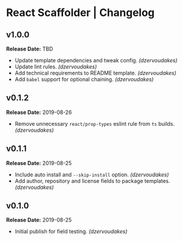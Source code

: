 # React Scaffolder | Changelog

## v1.0.0

**Release Date:** TBD
* Update template dependencies and tweak config. _(dzervoudakes)_
* Update lint rules. _(dzervoudakes)_
* Add technical requirements to README template. _(dzervoudakes)_
* Add `babel` support for optional chaining. _(dzervoudakes)_

## v0.1.2

**Release Date:** 2019-08-26
* Remove unnecessary `react/prop-types` eslint rule from `ts` builds. _(dzervoudakes)_

## v0.1.1

**Release Date:** 2019-08-25
* Include auto install and `--skip-install` option. _(dzervoudakes)_
* Add author, repository and license fields to package templates. _(dzervoudakes)_

## v0.1.0

**Release Date:** 2019-08-25
* Initial publish for field testing. _(dzervoudakes)_
